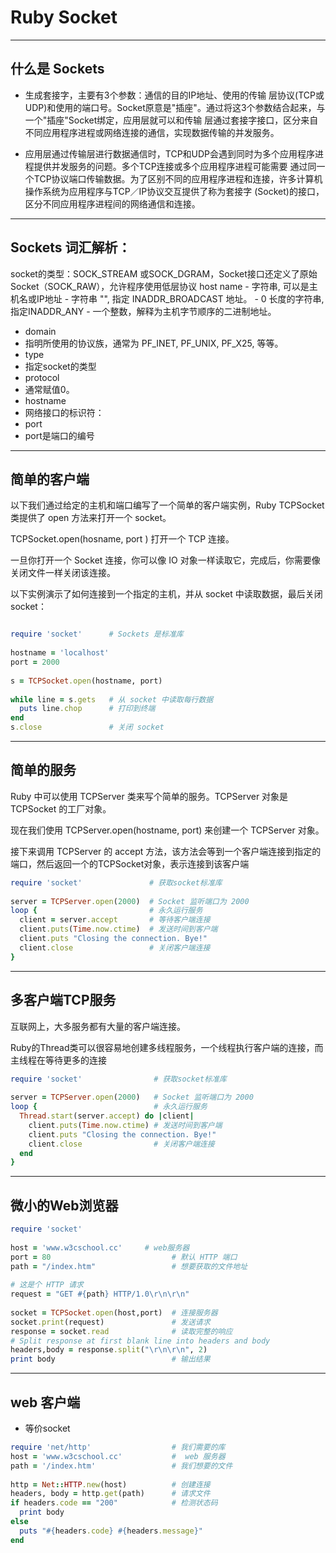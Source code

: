 # **Ruby** Socket

---
## 什么是 Sockets


<aside class="notes">
	
- 生成套接字，主要有3个参数：通信的目的IP地址、使用的传输 层协议(TCP或UDP)和使用的端口号。Socket原意是"插座"。通过将这3个参数结合起来，与一个"插座"Socket绑定，应用层就可以和传输 层通过套接字接口，区分来自不同应用程序进程或网络连接的通信，实现数据传输的并发服务。

</aside>

- 应用层通过传输层进行数据通信时，TCP和UDP会遇到同时为多个应用程序进程提供并发服务的问题。多个TCP连接或多个应用程序进程可能需要 通过同一个TCP协议端口传输数据。为了区别不同的应用程序进程和连接，许多计算机操作系统为应用程序与TCP／IP协议交互提供了称为套接字 (Socket)的接口，区分不同应用程序进程间的网络通信和连接。


---

## Sockets 词汇解析：

<aside class="notes">
	socket的类型：SOCK_STREAM 或SOCK_DGRAM，Socket接口还定义了原始Socket（SOCK_RAW），允许程序使用低层协议
host name   - 字符串, 可以是主机名或IP地址
  - 字符串 "<broadcast>", 指定 INADDR_BROADCAST 地址。
  - 0 长度的字符串, 指定INADDR_ANY
  - 一个整数，解释为主机字节顺序的二进制地址。
</aside>

- domain	
 - 指明所使用的协议族，通常为 PF_INET, PF_UNIX, PF_X25, 等等。
- type	
 - 指定socket的类型
- protocol	
 - 通常赋值0。
- hostname	
 - 网络接口的标识符：
- port	
 - port是端口的编号

---

## 简单的客户端

<aside class="notes"> 

以下我们通过给定的主机和端口编写了一个简单的客户端实例，Ruby TCPSocket 类提供了 open 方法来打开一个 socket。

TCPSocket.open(hosname, port ) 打开一个 TCP 连接。

一旦你打开一个 Socket 连接，你可以像 IO 对象一样读取它，完成后，你需要像关闭文件一样关闭该连接。

以下实例演示了如何连接到一个指定的主机，并从 socket 中读取数据，最后关闭socket：

</aside>

```ruby 

require 'socket'      # Sockets 是标准库
 
hostname = 'localhost'
port = 2000
 
s = TCPSocket.open(hostname, port)
 
while line = s.gets   # 从 socket 中读取每行数据
  puts line.chop      # 打印到终端
end
s.close               # 关闭 socket
```

---

## 简单的服务

<aside class="notes">
	
Ruby 中可以使用 TCPServer 类来写个简单的服务。TCPServer 对象是 TCPSocket 的工厂对象。

现在我们使用 TCPServer.open(hostname, port) 来创建一个 TCPServer 对象。

接下来调用 TCPServer 的 accept 方法，该方法会等到一个客户端连接到指定的端口，然后返回一个的TCPSocket对象，表示连接到该客户端

</aside>

```ruby
require 'socket'               # 获取socket标准库
 
server = TCPServer.open(2000)  # Socket 监听端口为 2000
loop {                         # 永久运行服务
  client = server.accept       # 等待客户端连接
  client.puts(Time.now.ctime)  # 发送时间到客户端
  client.puts "Closing the connection. Bye!"
  client.close                 # 关闭客户端连接
}

```


---

## 多客户端TCP服务


<aside class="notes"> 

互联网上，大多服务都有大量的客户端连接。

Ruby的Thread类可以很容易地创建多线程服务，一个线程执行客户端的连接，而主线程在等待更多的连接


</aside>


```ruby
require 'socket'                # 获取socket标准库
 
server = TCPServer.open(2000)   # Socket 监听端口为 2000
loop {                          # 永久运行服务
  Thread.start(server.accept) do |client|
    client.puts(Time.now.ctime) # 发送时间到客户端
    client.puts "Closing the connection. Bye!"
    client.close                # 关闭客户端连接
  end
}

```



---


## 微小的Web浏览器

<aside class="notes">
	

</aside>


```ruby
require 'socket'
 
host = 'www.w3cschool.cc'     # web服务器
port = 80                           # 默认 HTTP 端口
path = "/index.htm"                 # 想要获取的文件地址
 
# 这是个 HTTP 请求
request = "GET #{path} HTTP/1.0\r\n\r\n"
 
socket = TCPSocket.open(host,port)  # 连接服务器
socket.print(request)               # 发送请求
response = socket.read              # 读取完整的响应
# Split response at first blank line into headers and body
headers,body = response.split("\r\n\r\n", 2) 
print body                          # 输出结果

```


---

## web 客户端

- 等价socket

```ruby
require 'net/http'                  # 我们需要的库
host = 'www.w3cschool.cc'           #  web 服务器
path = '/index.htm'                 # 我们想要的文件 
 
http = Net::HTTP.new(host)          # 创建连接
headers, body = http.get(path)      # 请求文件
if headers.code == "200"            # 检测状态码
  print body                        
else                                
  puts "#{headers.code} #{headers.message}" 
end

```